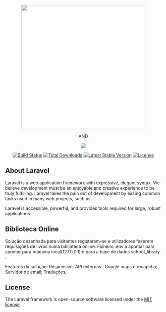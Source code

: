 <p align="center"><img src="https://res.cloudinary.com/dtfbvvkyp/image/upload/v1566331377/laravel-logolockup-cmyk-red.svg" width="400"> </p>
<p align="center">AND</p>
<p align="center">  
<img src="https://user-images.githubusercontent.com/45494986/71782042-60611e00-2fcd-11ea-814d-f730e1706169.png"></p>

<p align="center">
<a href="https://travis-ci.org/laravel/framework"><img src="https://travis-ci.org/laravel/framework.svg" alt="Build Status"></a>
<a href="https://packagist.org/packages/laravel/framework"><img src="https://poser.pugx.org/laravel/framework/d/total.svg" alt="Total Downloads"></a>
<a href="https://packagist.org/packages/laravel/framework"><img src="https://poser.pugx.org/laravel/framework/v/stable.svg" alt="Latest Stable Version"></a>
<a href="https://packagist.org/packages/laravel/framework"><img src="https://poser.pugx.org/laravel/framework/license.svg" alt="License"></a>
</p>

## About Laravel

Laravel is a web application framework with expressive, elegant syntax. We believe development must be an enjoyable and creative experience to be truly fulfilling. Laravel takes the pain out of development by easing common tasks used in many web projects, such as:

Laravel is accessible, powerful, and provides tools required for large, robust applications.

## Biblioteca Online

Solução desenhada para visitantes registarem-se e utilizadores fazerem requisições de livros numa biblioteca online.
Ficheiro .env a apontar para apontar para máquina local(127.0.0.1) e para a base de dados school_library .

Features da solução:
Responsive;
API externas : Google maps e recapcha;
Servidor de email;
Traduções;

## License

The Laravel framework is open-source software licensed under the [MIT license](https://opensource.org/licenses/MIT).
